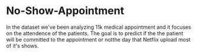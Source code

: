 # No-Show-Appointment
In the dataset we've been analyzing 11k medical appointment and it focuses on the attendence of the patients.  The goal is to predict if the the patient will be committed to the appointment or notthe day that Netflix upload most of it's shows.
